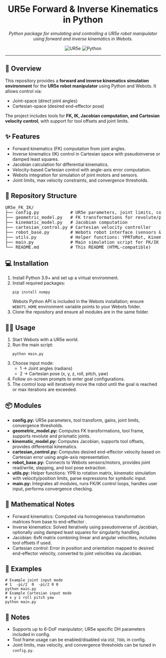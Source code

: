 <!--
UR5e Forward & Inverse Kinematics GitHub README
This HTML is compatible with README.md on GitHub.
-->

<h1 align="center">UR5e Forward &amp; Inverse Kinematics in Python</h1>

<p align="center">
  <em>Python package for simulating and controlling a UR5e robot manipulator using forward and inverse kinematics in Webots.</em>
</p>

<p align="center">
  <img src="https://img.shields.io/badge/Robot-UR5e-2ea44f" alt="UR5e"/>
  <img src="https://img.shields.io/badge/Python-3.9%2B-blue" alt="Python"/>
  
</p>

<hr/>

<h2 id="-overview">🔎 Overview</h2>
<p>
This repository provides a <strong>forward and inverse kinematics simulation environment</strong> for the <strong>UR5e robot manipulator</strong> using Python and Webots. It allows control via:
<ul>
  <li>Joint-space (direct joint angles)</li>
  <li>Cartesian-space (desired end-effector pose)</li>
</ul>
The project includes tools for <strong>FK, IK, Jacobian computation, and Cartesian velocity control</strong>, with support for tool offsets and joint limits.
</p>

<h2 id="-features">✨ Features</h2>
<ul>
  <li>Forward kinematics (FK) computation from joint angles.</li>
  <li>Inverse kinematics (IK) control in Cartesian space with pseudoinverse or damped least squares.</li>
  <li>Jacobian calculation for differential kinematics.</li>
  <li>Velocity-based Cartesian control with angle-axis error computation.</li>
  <li>Webots integration for simulation of joint motors and sensors.</li>
  <li>Joint limits, max velocity constraints, and convergence thresholds.</li>
</ul>

<h2 id="-repo-structure">📁 Repository Structure</h2>
<pre>
UR5e_FK_IK/
├── config.py            # UR5e parameters, joint limits, control gains
├── geometric_model.py   # FK transformations for revolute/prismatic joints
├── kinematic_model.py   # Jacobian computation
├── cartesian_control.py # Cartesian velocity controller
├── robot_base.py        # Webots robot interface (sensors & actuators)
├── utils.py             # Helper functions: YPRToRot, KinematicSimulation, parse_expr
├── main.py              # Main simulation script for FK/IK control
└── README.md            # This README (HTML-compatible)
</pre>

<h2 id="-installation">💻 Installation</h2>
<ol>
  <li>Install Python 3.9+ and set up a virtual environment.</li>
  <li>Install required packages:
  <pre><code>pip install numpy</code></pre>
  Webots Python API is included in the Webots installation; ensure <code>WEBOTS_HOME</code> environment variable points to your Webots folder.</li>
  <li>Clone the repository and ensure all modules are in the same folder.</li>
</ol>

<h2 id="-usage">🧑‍💻 Usage</h2>
<ol>
  <li>Start Webots with a UR5e world.</li>
  <li>Run the main script:
  <pre><code>python main.py</code></pre>
  </li>
  <li>Choose input mode:
    <ul>
      <li>1 → Joint angles (radians)</li>
      <li>2 → Cartesian pose (x, y, z, roll, pitch, yaw)</li>
    </ul>
  </li>
  <li>Follow on-screen prompts to enter goal configurations.</li>
  <li>The control loop will iteratively move the robot until the goal is reached or max iterations are exceeded.</li>
</ol>

<h2 id="-modules">📦 Modules</h2>
<ul>
  <li><strong>config.py:</strong> UR5e parameters, tool transform, gains, joint limits, convergence thresholds.</li>
  <li><strong>geometric_model.py:</strong> Computes FK transformations, tool frame, supports revolute and prismatic joints.</li>
  <li><strong>kinematic_model.py:</strong> Computes Jacobian, supports tool offsets, provides differential kinematics.</li>
  <li><strong>cartesian_control.py:</strong> Computes desired end-effector velocity based on Cartesian error using angle-axis representation.</li>
  <li><strong>robot_base.py:</strong> Connects to Webots sensors/motors, provides joint read/write, stepping, and tool pose extraction.</li>
  <li><strong>utils.py:</strong> Helper functions: YPR to rotation matrix, kinematic simulation with velocity/position limits, parse expressions for symbolic input.</li>
  <li><strong>main.py:</strong> Integrates all modules, runs FK/IK control loops, handles user input, performs convergence checking.</li>
</ul>

<h2 id="-math-notes">🧮 Mathematical Notes</h2>
<ul>
  <li>Forward kinematics: Computed via homogeneous transformation matrices from base to end-effector .</li>
  <li>Inverse kinematics: Solved iteratively using pseudoinverse of Jacobian, optionally using damped least squares for singularity handling.</li>
  <li>Jacobian: 6xN matrix combining linear and angular velocities, includes tool offsets if used.</li>
  <li>Cartesian control: Error in position and orientation mapped to desired end-effector velocity, converted to joint velocities via Jacobian.</li>
</ul>

<h2 id="-examples">📌 Examples</h2>
<pre><code># Example joint input mode
# 1  -pi/2  0  -pi/2 0 0
python main.py
# Example Cartesian input mode
# x y z roll pitch yaw
python main.py
</code></pre>

<h2 id="-notes">📝 Notes</h2>
<ul>
  <li>Supports up to 6-DoF manipulator; UR5e specific DH parameters included in config.</li>
  <li>Tool frame usage can be enabled/disabled via <code>USE_TOOL</code> in config.</li>
  <li>Joint limits, max velocity, and convergence thresholds can be tuned in <code>config.py</code>.</li>
</ul>


